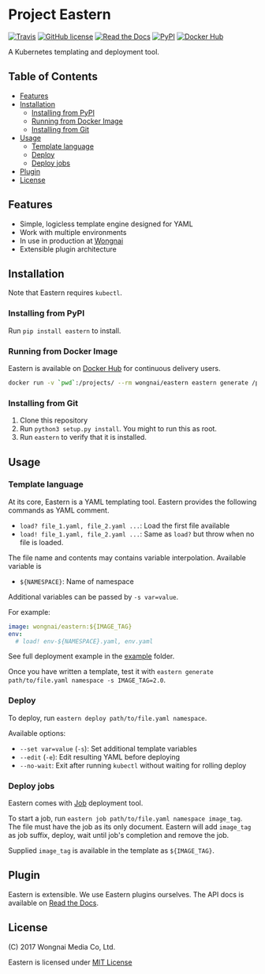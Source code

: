 # Project Eastern

[![Travis](https://api.travis-ci.org/wongnai/eastern.svg?branch=master)](https://travis-ci.org/wongnai/eastern)
[![GitHub license](https://img.shields.io/github/license/wongnai/eastern.svg)](https://github.com/wongnai/eastern/blob/master/LICENSE)
[![Read the Docs](https://img.shields.io/readthedocs/eastern.svg)](https://eastern.rtfd.org)
[![PyPI](https://img.shields.io/pypi/v/eastern.svg)](https://pypi.python.org/pypi/eastern)
[![Docker Hub](https://img.shields.io/docker/build/wongnai/eastern.svg)](https://hub.docker.com/r/wongnai/eastern/)

A Kubernetes templating and deployment tool.

## Table of Contents

* [Features](#features)
* [Installation](#installation)
  * [Installing from PyPI](#installing-from-pypi)
  * [Running from Docker Image](#running-from-docker-image)
  * [Installing from Git](#installing-from-git)
* [Usage](#usage)
  * [Template language](#template-language)
  * [Deploy](#deploy)
  * [Deploy jobs](#deploy-jobs)
* [Plugin](#plugin)
* [License](#license)

## Features

* Simple, logicless template engine designed for YAML
* Work with multiple environments
* In use in production at [Wongnai](https://www.wongnai.com)
* Extensible plugin architecture

## Installation

Note that Eastern requires `kubectl`.

### Installing from PyPI

Run `pip install eastern` to install.

### Running from Docker Image

Eastern is available on [Docker Hub](https://hub.docker.com/r/wongnai/eastern/) for continuous delivery users.

```sh
docker run -v `pwd`:/projects/ --rm wongnai/eastern eastern generate /projects/kubernetes.yaml
```

### Installing from Git

1. Clone this repository
2. Run `python3 setup.py install`. You might to run this as root.
3. Run `eastern` to verify that it is installed.

## Usage
### Template language
At its core, Eastern is a YAML templating tool. Eastern provides the following commands as YAML comment.

- `load? file_1.yaml, file_2.yaml ...`: Load the first file available
- `load! file_1.yaml, file_2.yaml ...`: Same as `load?` but throw when no file is loaded.

The file name and contents may contains variable interpolation. Available variable is

- `${NAMESPACE}`: Name of namespace

Additional variables can be passed by `-s var=value`.

For example:

```yaml
image: wongnai/eastern:${IMAGE_TAG}
env:
  # load! env-${NAMESPACE}.yaml, env.yaml
```

See full deployment example in the [example](example/) folder.

Once you have written a template, test it with `eastern generate path/to/file.yaml namespace -s IMAGE_TAG=2.0`.

### Deploy

To deploy, run `eastern deploy path/to/file.yaml namespace`.

Available options:

- `--set var=value` (`-s`): Set additional template variables
- `--edit` (`-e`): Edit resulting YAML before deploying
- `--no-wait`: Exit after running `kubectl` without waiting for rolling deploy

### Deploy jobs
Eastern comes with [Job](https://kubernetes.io/docs/concepts/workloads/controllers/jobs-run-to-completion/) deployment tool.

To start a job, run `eastern job path/to/file.yaml namespace image_tag`. The file must have the job as its only document. Eastern will add `image_tag` as job suffix, deploy, wait until job's completion and remove the job.

Supplied `image_tag` is available in the template as `${IMAGE_TAG}`.

## Plugin
Eastern is extensible. We use Eastern plugins ourselves. The API docs is available on [Read the Docs](https://eastern.readthedocs.io/en/latest/).

## License
(C) 2017 Wongnai Media Co, Ltd.

Eastern is licensed under [MIT License](LICENSE)
